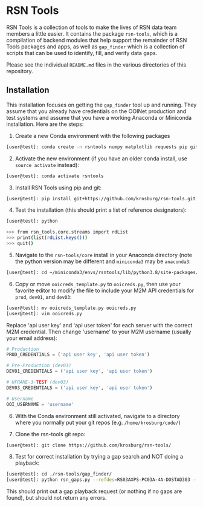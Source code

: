 # RSN Tools
RSN Tools is a collection of tools to make the lives of RSN data team members a little easier. It contains the package `rsn-tools`, which is a compilation of backend modules that help support the remainder of RSN Tools packages and apps, as well as `gap_finder` which is a collection of scripts that can be used to identify, fill, and verify data gaps.

Please see the individual `README.md` files in the various directories of this repository.


## Installation
This installation focuses on getting the `gap_finder` tool up and running. They assume that you already have credentials on the OOINet production and test systems and assume that you have a working Anaconda or Miniconda installation. Here are the steps:

1. Create a new Conda environment with the following packages
```bash
[user@test]: conda create -n rsntools numpy matplotlib requests pip git pandas
```
2. Activate the new environment (if you have an older conda install, use `source activate` instead):
```bash
[user@test]: conda activate rsntools
```

3. Install RSN Tools using pip and git:
```bash
[user@test]: pip install git+https://github.com/krosburg/rsn-tools.git
```

4. Test the installation (this should print a list of reference designators):
```bash
[user@test]: python

>>> from rsn_tools.core.streams import rdList
>>> print(list(rdList.keys()))
>>> quit()
```
 
5. Navigate to the `rsn-tools/core` install in your Anaconda directory (note the python version may be different and `miniconda3` may be `anaconda3`:
```bash
[user@test]: cd ~/miniconda3/envs/rsntools/lib/python3.8/site-packages/rsn_tools/core/
```

6. Copy or move `ooicreds_template.py` to `ooicreds.py`, then use your favorite editor to modify the file to include your M2M API credentials for `prod`, `dev01`, and `dev03`:
```bash
[user@test]: mv ooicreds_template.py ooicreds.py
[user@test]: vim ooicreds.py
```

Replace 'api user key' and 'api user token' for each server with the correct M2M credential. Then change 'username' to your M2M username (usually your email address):
```python
# Production
PROD_CREDENTIALS = ('api user key', 'api user token')

# Pre-Production (dev01)
DEV01_CREDENTIALS = ('api user key', 'api user token')

# UFRAME-3-TEST (dev03)
DEV03_CREDENTIALS = ('api user key', 'api user token')

# Username
OOI_USERNAME = 'username'
```
   
6. With the Conda environment still activated, navigate to a directory where you normally put your git repos (e.g. `/home/krosburg/code/`)

7. Clone the rsn-tools git repo:
```bash
[user@test]: git clone https://github.com/krosburg/rsn-tools/
```

8. Test for correct installation by trying a gap search and NOT doing a playback:
```bash
[user@test]: cd ./rsn-tools/gap_finder/
[user@test]: python rsn_gaps.py --refdes=RS03AXPS-PC03A-4A-DOSTAD303 --times=2019-07 --check-only --preview
```

This should print out a gap playback request (or nothing if no gaps are found), but should not return any errors.